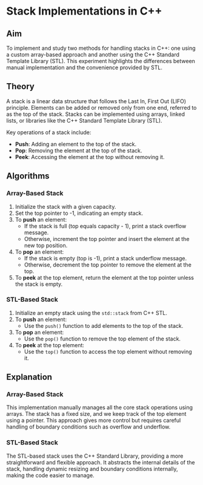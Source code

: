 <h1>Stack Implementations in C++</h1>
    <h2>Aim</h2>
    <p>
        To implement and study two methods for handling stacks in C++: one using a custom array-based approach and another using the C++ Standard Template Library (STL). This experiment highlights the differences between manual implementation and the convenience provided by STL.
    </p>
    <h2>Theory</h2>
    <p>
        A stack is a linear data structure that follows the Last In, First Out (LIFO) principle. Elements can be added or removed only from one end, referred to as the top of the stack. Stacks can be implemented using arrays, linked lists, or libraries like the C++ Standard Template Library (STL).
    </p>
    <p>
        Key operations of a stack include:
    </p>
    <ul>
        <li><strong>Push</strong>: Adding an element to the top of the stack.</li>
        <li><strong>Pop</strong>: Removing the element at the top of the stack.</li>
        <li><strong>Peek</strong>: Accessing the element at the top without removing it.</li>
    </ul>
    <h2>Algorithms</h2>
    <h3>Array-Based Stack</h3>
    <ol>
        <li>Initialize the stack with a given capacity.</li>
        <li>Set the top pointer to -1, indicating an empty stack.</li>
        <li>To <b>push</b> an element:
            <ul>
                <li>If the stack is full (top equals capacity - 1), print a stack overflow message.</li>
                <li>Otherwise, increment the top pointer and insert the element at the new top position.</li>
            </ul>
        </li>
        <li>To <b>pop</b> an element:
            <ul>
                <li>If the stack is empty (top is -1), print a stack underflow message.</li>
                <li>Otherwise, decrement the top pointer to remove the element at the top.</li>
            </ul>
        </li>
        <li>To <b>peek</b> at the top element, return the element at the top pointer unless the stack is empty.</li>
    </ol>
    <h3>STL-Based Stack</h3>
    <ol>
        <li>Initialize an empty stack using the <code>std::stack</code> from C++ STL.</li>
        <li>To <b>push</b> an element:
            <ul>
                <li>Use the <code>push()</code> function to add elements to the top of the stack.</li>
            </ul>
        </li>
        <li>To <b>pop</b> an element:
            <ul>
                <li>Use the <code>pop()</code> function to remove the top element of the stack.</li>
            </ul>
        </li>
        <li>To <b>peek</b> at the top element:
            <ul>
                <li>Use the <code>top()</code> function to access the top element without removing it.</li>
            </ul>
        </li>
    </ol>
    <h2>Explanation</h2>
    <h3>Array-Based Stack</h3>
    <p>
        This implementation manually manages all the core stack operations using arrays. The stack has a fixed size, and we keep track of the top element using a pointer. This approach gives more control but requires careful handling of boundary conditions such as overflow and underflow.
    </p>
    <h3>STL-Based Stack</h3>
    <p>
        The STL-based stack uses the C++ Standard Library, providing a more straightforward and flexible approach. It abstracts the internal details of the stack, handling dynamic resizing and boundary conditions internally, making the code easier to manage.
    </p>
